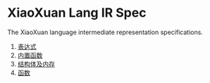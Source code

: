 # XiaoXuan Lang IR Spec

The XiaoXuan language intermediate representation specifications.

1. [表达式](expression.md)
2. [内置函数](builtin-functions.md)
3. [结构体及内存](struct-and-memory.md)
4. [函数](functions.md)

